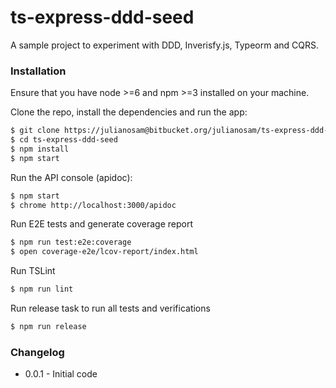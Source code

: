 # ts-express-ddd-seed

A sample project to experiment with DDD, Inverisfy.js, Typeorm and CQRS.

### Installation
Ensure that you have node >=6 and npm >=3 installed on your machine.

Clone the repo, install the dependencies and run the app:

```sh
$ git clone https://julianosam@bitbucket.org/julianosam/ts-express-ddd-seed.git
$ cd ts-express-ddd-seed
$ npm install
$ npm start
```

Run the API console (apidoc):
```sh
$ npm start
$ chrome http://localhost:3000/apidoc
```

Run E2E tests and generate coverage report
```sh
$ npm run test:e2e:coverage
$ open coverage-e2e/lcov-report/index.html
```

Run TSLint
```sh
$ npm run lint
```

Run release task to run all tests and verifications
```sh
$ npm run release
```

### Changelog

- 0.0.1 - Initial code
